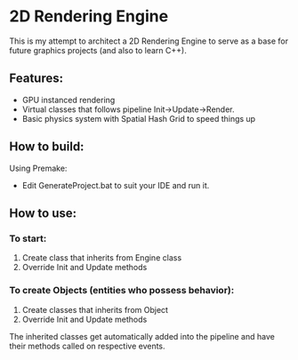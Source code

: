 # 2D Rendering Engine

This is my attempt to architect a 2D Rendering Engine to serve as a base for future graphics projects (and also to learn C++).

## Features:

- GPU instanced rendering
- Virtual classes that follows pipeline Init->Update->Render.
- Basic physics system with Spatial Hash Grid to speed things up

## How to build:

Using Premake:

- Edit GenerateProject.bat to suit your IDE and run it.

## How to use:

### To start:

1. Create class that inherits from Engine class
2. Override Init and Update methods

### To create Objects (entities who possess behavior):

1. Create classes that inherits from Object
2. Override Init and Update methods

The inherited classes get automatically added into the pipeline and have their methods called on respective events.
